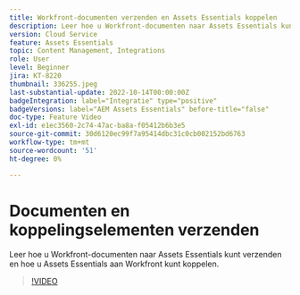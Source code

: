 ```yaml
---
title: Workfront-documenten verzenden en Assets Essentials koppelen
description: Leer hoe u Workfront-documenten naar Assets Essentials kunt verzenden en hoe u Assets Essentials aan Workfront kunt koppelen.
version: Cloud Service
feature: Assets Essentials
topic: Content Management, Integrations
role: User
level: Beginner
jira: KT-8220
thumbnail: 336255.jpeg
last-substantial-update: 2022-10-14T00:00:00Z
badgeIntegration: label="Integratie" type="positive"
badgeVersions: label="AEM Assets Essentials" before-title="false"
doc-type: Feature Video
exl-id: e1ec3560-2c74-47ac-ba8a-f05412b6b3e5
source-git-commit: 30d6120ec99f7a95414dbc31c0cb002152bd6763
workflow-type: tm+mt
source-wordcount: '51'
ht-degree: 0%

---
```


# Documenten en koppelingselementen verzenden

Leer hoe u Workfront-documenten naar Assets Essentials kunt verzenden en hoe u Assets Essentials aan Workfront kunt koppelen.

>[!VIDEO](https://video.tv.adobe.com/v/336255?quality=12&learn=on)
